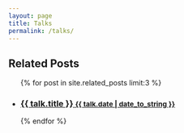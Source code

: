 ```yaml
---
layout: page
title: Talks
permalink: /talks/
---
```


<div class="related">
  <h2>Related Posts</h2>
  <ul class="related-posts">
    {% for post in site.related_posts limit:3 %}
      <li>
        <h3>
          <a href="{{ talk.url | relative_url }}">
            {{ talk.title }}
            <small>{{ talk.date | date_to_string }}</small>
          </a>
        </h3>
      </li>
    {% endfor %}
  </ul>
</div>

